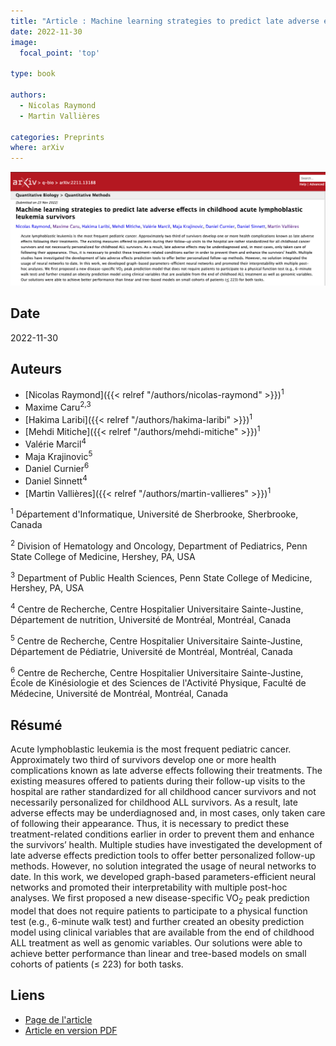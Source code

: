 ```yaml
---
title: "Article : Machine learning strategies to predict late adverse effects in childhood acute lymphoblastic leukemia survivors "
date: 2022-11-30
image:
  focal_point: 'top'

type: book

authors:
  - Nicolas Raymond
  - Martin Vallières
  
categories: Preprints
where: arXiv
---
```


![arXiv](featured.png)

## Date

2022-11-30

## Auteurs

  - [Nicolas Raymond]({{< relref "/authors/nicolas-raymond" >}})<sup>1</sup>
  - Maxime Caru<sup>2,3</sup>
  - [Hakima Laribi]({{< relref "/authors/hakima-laribi" >}})<sup>1</sup>
  - [Mehdi Mitiche]({{< relref "/authors/mehdi-mitiche" >}})<sup>1</sup>
  - Valérie Marcil<sup>4</sup>
  - Maja Krajinovic<sup>5</sup>
  - Daniel Curnier<sup>6</sup>
  - Daniel Sinnett<sup>4</sup>
  - [Martin Vallières]({{< relref "/authors/martin-vallieres" >}})<sup>1</sup>


<sup>1</sup> Département d'Informatique, Université de Sherbrooke, Sherbrooke, Canada

<sup>2</sup> Division of Hematology and Oncology, Department of Pediatrics, Penn State College of Medicine, Hershey, PA, USA

<sup>3</sup> Department of Public Health Sciences, Penn State College of Medicine, Hershey, PA, USA

<sup>4</sup> Centre de Recherche, Centre Hospitalier Universitaire Sainte-Justine, Département de nutrition, Université de Montréal, Montréal, Canada

<sup>5</sup> Centre de Recherche, Centre Hospitalier Universitaire Sainte-Justine, Département de Pédiatrie, Université de Montréal, Montréal, Canada

<sup>6</sup> Centre de Recherche, Centre Hospitalier Universitaire Sainte-Justine, École de Kinésiologie et des Sciences de l'Activité Physique, Faculté de Médecine, Université de Montréal, Montréal, Canada

## Résumé

  Acute lymphoblastic leukemia is the most frequent pediatric cancer. Approximately two third of survivors develop one 
  or more health complications known as late adverse effects following their treatments. The existing measures offered 
  to patients during their follow-up visits to the hospital are rather standardized for all childhood cancer survivors 
  and not necessarily personalized for childhood ALL survivors. As a result, late adverse effects may be underdiagnosed
  and, in most cases, only taken care of following their appearance. Thus, it is necessary to predict these 
  treatment-related conditions earlier in order to prevent them and enhance the survivors’ health. Multiple studies have
  investigated the development of late adverse effects prediction tools to offer better personalized follow-up methods. 
  However, no solution integrated the usage of neural networks to date. In this work, we developed graph-based 
  parameters-efficient neural networks and promoted their interpretability with multiple post-hoc analyses. 
  We first proposed a new disease-specific VO<sub>2</sub> peak prediction model that does not require patients to 
  participate to a physical function test (e.g., 6-minute walk test) and further created an obesity prediction model 
  using clinical variables that are available from the end of childhood ALL treatment as well as genomic variables. 
  Our solutions were able to achieve better performance than linear and tree-based models on small cohorts of patients 
  (<span>&#8804;</span> 223) for both tasks.


## Liens

  - [Page de l'article](https://arxiv.org/abs/2211.13188)
  - [Article en version PDF](https://arxiv.org/pdf/2211.13188.pdf)
